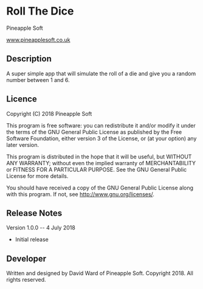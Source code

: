 # Roll The Dice 

Pineapple Soft

www.pineapplesoft.co.uk


Description
------------

A super simple app that will simulate the roll of a die and give you a random number between 1 and 6.


Licence
--------

Copyright (C) 2018 Pineapple Soft

This program is free software: you can redistribute it and/or modify it under the terms of the GNU General Public License as published by the Free Software Foundation, either version 3 of the License, or (at your option) any later version.

This program is distributed in the hope that it will be useful, but WITHOUT ANY WARRANTY; without even the implied warranty of MERCHANTABILITY or FITNESS FOR A PARTICULAR PURPOSE.  See the GNU General Public License for more details.

You should have received a copy of the GNU General Public License along with this program.  If not, see <http://www.gnu.org/licenses/>.


Release Notes
--------------

Version 1.0.0 -- 4 July 2018

+ Initial release


Developer
----------

Written and designed by David Ward of Pineapple Soft. Copyright 2018. All rights reserved.
